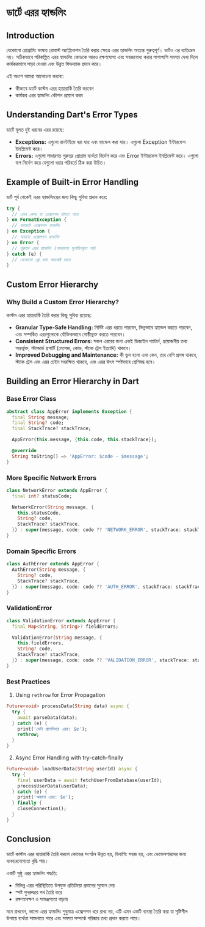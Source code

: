 
# ডার্টে এরর হ্যান্ডলিং

## Introduction
যেকোনো প্রোগ্রামিং ভাষায় রোবাস্ট অ্যাপ্লিকেশন তৈরি করার ক্ষেত্রে এরর হ্যান্ডলিং অত্যন্ত গুরুত্বপূর্ণ। ডার্টও এর ব্যতিক্রম নয়। সঠিকভাবে পরিকল্পিত এরর হ্যান্ডলিং কোডকে আরও রক্ষণযোগ্য এবং সহজবোধ্য করার পাশাপাশি সমস্যা দেখা দিলে কার্যকরভাবে সাড়া দেওয়া এবং উন্নত ফিডব্যাক প্রদান করে।

এই অংশে আমরা আলোচনা করবো:

- কীভাবে ডার্টে কাস্টম এরর হায়ারার্কি তৈরি করবেন
- কার্যকর এরর হ্যান্ডলিং কৌশল প্রয়োগ করব

## Understanding Dart's Error Types
ডার্টে মূলত দুই ধরনের এরর রয়েছে:

- **Exceptions:** এগুলো রানটাইমে ধরা যায় এবং হ্যান্ডেল করা যায়। এগুলো Exception ইন্টারফেস ইমপ্লিমেন্ট করে।
- **Errors:** এগুলো সাধারণত গুরুতর প্রোগ্রাম ব্যর্থতা নির্দেশ করে এবং Error ইন্টারফেস ইমপ্লিমেন্ট করে। এগুলো বাগ নির্দেশ করে যেগুলো ধরার পরিবর্তে ঠিক করা উচিত।

## Example of Built-in Error Handling
ডার্ট পূর্ব থেকেই এরর হ্যান্ডলিংয়ের জন্য কিছু সুবিধা প্রদান করে:

```dart
try {
  // এমন কোড যা এক্সেপশন ঘটাতে পারে
} on FormatException {
  // ফরম্যাট এক্সেপশন হ্যান্ডলিং
} on Exception {
  // অন্যান্য এক্সেপশন হ্যান্ডলিং
} on Error {
  // গুরুতর এরর হ্যান্ডলিং (সাধারণত সুপারিশকৃত নয়)
} catch (e) {
  // যেকোনো থ্রো করা অবজেক্ট ধরবে
}
```

## Custom Error Hierarchy

### Why Build a Custom Error Hierarchy?

কাস্টম এরর হায়ারার্কি তৈরি করার কিছু সুবিধা রয়েছে:

- **Granular Type-Safe Handling:** নির্দিষ্ট এরর ধরতে পারবেন, ভিন্নভাবে হ্যান্ডেল করতে পারবেন, এবং সম্পর্কিত এররগুলোকে যৌক্তিকভাবে গোষ্ঠীভুক্ত করতে পারবেন।
- **Consistent Structured Errors:** সকল এররের জন্য একই ডিজাইন প্যাটার্ন, প্রয়োজনীয় তথ্য অন্তর্ভুক্ত, স্ট্যান্ডার্ড প্রপার্টি (মেসেজ, কোড, স্ট্যাক ট্রেস ইত্যাদি) থাকবে।
- **Improved Debugging and Maintenance:** কী ভুল হলো এবং কেন, তার বেশি প্রসঙ্গ থাকবে, স্ট্যাক ট্রেস এবং এরর চেইন সংরক্ষিত থাকবে, এবং এরর উৎস স্পষ্টভাবে শ্রেণিবদ্ধ হবে।

## Building an Error Hierarchy in Dart

### Base Error Class

```dart
abstract class AppError implements Exception {
  final String message;
  final String? code;
  final StackTrace? stackTrace;

  AppError(this.message, {this.code, this.stackTrace});

  @override
  String toString() => 'AppError: $code - $message';
}
```

### More Specific Network Errors

```dart
class NetworkError extends AppError {
  final int? statusCode;

  NetworkError(String message, {
    this.statusCode,
    String? code,
    StackTrace? stackTrace,
  }) : super(message, code: code ?? 'NETWORK_ERROR', stackTrace: stackTrace);
}
```

### Domain Specific Errors

```dart
class AuthError extends AppError {
  AuthError(String message, {
    String? code,
    StackTrace? stackTrace,
  }) : super(message, code: code ?? 'AUTH_ERROR', stackTrace: stackTrace);
}
```

### ValidationError

```dart
class ValidationError extends AppError {
  final Map<String, String>? fieldErrors;

  ValidationError(String message, {
    this.fieldErrors,
    String? code,
    StackTrace? stackTrace,
  }) : super(message, code: code ?? 'VALIDATION_ERROR', stackTrace: stackTrace);
}
```

### Best Practices

1. Using `rethrow` for Error Propagation

```dart
Future<void> processData(String data) async {
  try {
    await parseData(data);
  } catch (e) {
    print('ডেটা প্রসেসিংয়ে এরর: $e');
    rethrow;
  }
}
```

2. Async Error Handling with try-catch-finally

```dart
Future<void> loadUserData(String userId) async {
  try {
    final userData = await fetchUserFromDatabase(userId);
    processUserData(userData);
  } catch (e) {
    print('অজানা এরর: $e');
  } finally {
    closeConnection();
  }
}
```

## Conclusion

ডার্টে কাস্টম এরর হায়ারার্কি তৈরি করলে কোডের সংগঠন উন্নত হয়, ডিবাগিং সহজ হয়, এবং ডেভেলপারদের জন্য ব্যবহারযোগ্যতা বৃদ্ধি পায়।

একটি সুষ্ঠু এরর হ্যান্ডলিং পদ্ধতি:

- বিভিন্ন এরর পরিস্থিতিতে উপযুক্ত প্রতিক্রিয়া প্রদানের সুযোগ দেয়
- স্পষ্ট পুনরুদ্ধার পথ তৈরি করে
- রক্ষণাবেক্ষণ ও সামঞ্জস্যতা বাড়ায়

মনে রাখবেন, ভালো এরর হ্যান্ডলিং শুধুমাত্র এক্সেপশন ধরে রাখা নয়, এটি এমন একটি ব্যবস্থা তৈরি করা যা সৃষ্টিশীল উপায়ে ব্যর্থতা সামলাতে পারে এবং সমস্যা সম্পর্কে পরিষ্কার তথ্য প্রদান করতে পারে।
